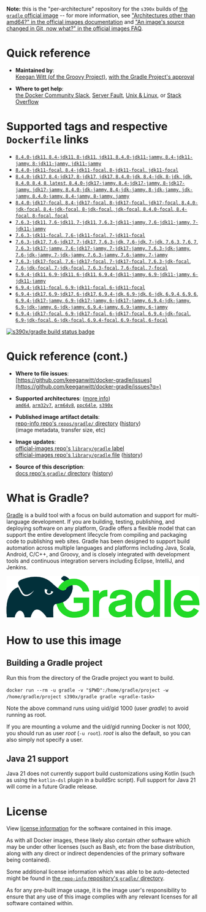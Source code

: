 <!--

********************************************************************************

WARNING:

    DO NOT EDIT "gradle/README.md"

    IT IS AUTO-GENERATED

    (from the other files in "gradle/" combined with a set of templates)

********************************************************************************

-->

**Note:** this is the "per-architecture" repository for the `s390x` builds of [the `gradle` official image](https://hub.docker.com/_/gradle) -- for more information, see ["Architectures other than amd64?" in the official images documentation](https://github.com/docker-library/official-images#architectures-other-than-amd64) and ["An image's source changed in Git, now what?" in the official images FAQ](https://github.com/docker-library/faq#an-images-source-changed-in-git-now-what).

# Quick reference

-	**Maintained by**:  
	[Keegan Witt (of the Groovy Project)](https://github.com/keeganwitt/docker-gradle), [with the Gradle Project's approval](https://discuss.gradle.org/t/official-docker-images/21159/8)

-	**Where to get help**:  
	[the Docker Community Slack](https://dockr.ly/comm-slack), [Server Fault](https://serverfault.com/help/on-topic), [Unix & Linux](https://unix.stackexchange.com/help/on-topic), or [Stack Overflow](https://stackoverflow.com/help/on-topic)

# Supported tags and respective `Dockerfile` links

-	[`8.4.0-jdk11`, `8.4-jdk11`, `8-jdk11`, `jdk11`, `8.4.0-jdk11-jammy`, `8.4-jdk11-jammy`, `8-jdk11-jammy`, `jdk11-jammy`](https://github.com/keeganwitt/docker-gradle/blob/794a4de1cca03ce9908c478f94487fdaaab10b03/jdk11/Dockerfile)
-	[`8.4.0-jdk11-focal`, `8.4-jdk11-focal`, `8-jdk11-focal`, `jdk11-focal`](https://github.com/keeganwitt/docker-gradle/blob/794a4de1cca03ce9908c478f94487fdaaab10b03/jdk11-focal/Dockerfile)
-	[`8.4.0-jdk17`, `8.4-jdk17`, `8-jdk17`, `jdk17`, `8.4.0-jdk`, `8.4-jdk`, `8-jdk`, `jdk`, `8.4.0`, `8.4`, `8`, `latest`, `8.4.0-jdk17-jammy`, `8.4-jdk17-jammy`, `8-jdk17-jammy`, `jdk17-jammy`, `8.4.0-jdk-jammy`, `8.4-jdk-jammy`, `8-jdk-jammy`, `jdk-jammy`, `8.4.0-jammy`, `8.4-jammy`, `8-jammy`, `jammy`](https://github.com/keeganwitt/docker-gradle/blob/794a4de1cca03ce9908c478f94487fdaaab10b03/jdk17/Dockerfile)
-	[`8.4.0-jdk17-focal`, `8.4-jdk17-focal`, `8-jdk17-focal`, `jdk17-focal`, `8.4.0-jdk-focal`, `8.4-jdk-focal`, `8-jdk-focal`, `jdk-focal`, `8.4.0-focal`, `8.4-focal`, `8-focal`, `focal`](https://github.com/keeganwitt/docker-gradle/blob/794a4de1cca03ce9908c478f94487fdaaab10b03/jdk17-focal/Dockerfile)
-	[`7.6.3-jdk11`, `7.6-jdk11`, `7-jdk11`, `7.6.3-jdk11-jammy`, `7.6-jdk11-jammy`, `7-jdk11-jammy`](https://github.com/keeganwitt/docker-gradle/blob/318da3df050a9a05ae13c8b1481194c6ee056692/jdk11/Dockerfile)
-	[`7.6.3-jdk11-focal`, `7.6-jdk11-focal`, `7-jdk11-focal`](https://github.com/keeganwitt/docker-gradle/blob/318da3df050a9a05ae13c8b1481194c6ee056692/jdk11-focal/Dockerfile)
-	[`7.6.3-jdk17`, `7.6-jdk17`, `7-jdk17`, `7.6.3-jdk`, `7.6-jdk`, `7-jdk`, `7.6.3`, `7.6`, `7`, `7.6.3-jdk17-jammy`, `7.6-jdk17-jammy`, `7-jdk17-jammy`, `7.6.3-jdk-jammy`, `7.6-jdk-jammy`, `7-jdk-jammy`, `7.6.3-jammy`, `7.6-jammy`, `7-jammy`](https://github.com/keeganwitt/docker-gradle/blob/318da3df050a9a05ae13c8b1481194c6ee056692/jdk17/Dockerfile)
-	[`7.6.3-jdk17-focal`, `7.6-jdk17-focal`, `7-jdk17-focal`, `7.6.3-jdk-focal`, `7.6-jdk-focal`, `7-jdk-focal`, `7.6.3-focal`, `7.6-focal`, `7-focal`](https://github.com/keeganwitt/docker-gradle/blob/318da3df050a9a05ae13c8b1481194c6ee056692/jdk17-focal/Dockerfile)
-	[`6.9.4-jdk11`, `6.9-jdk11`, `6-jdk11`, `6.9.4-jdk11-jammy`, `6.9-jdk11-jammy`, `6-jdk11-jammy`](https://github.com/keeganwitt/docker-gradle/blob/06672bd7ca729b51ef850b51306882c61a8ca606/jdk11/Dockerfile)
-	[`6.9.4-jdk11-focal`, `6.9-jdk11-focal`, `6-jdk11-focal`](https://github.com/keeganwitt/docker-gradle/blob/06672bd7ca729b51ef850b51306882c61a8ca606/jdk11-focal/Dockerfile)
-	[`6.9.4-jdk17`, `6.9-jdk17`, `6-jdk17`, `6.9.4-jdk`, `6.9-jdk`, `6-jdk`, `6.9.4`, `6.9`, `6`, `6.9.4-jdk17-jammy`, `6.9-jdk17-jammy`, `6-jdk17-jammy`, `6.9.4-jdk-jammy`, `6.9-jdk-jammy`, `6-jdk-jammy`, `6.9.4-jammy`, `6.9-jammy`, `6-jammy`](https://github.com/keeganwitt/docker-gradle/blob/06672bd7ca729b51ef850b51306882c61a8ca606/jdk17/Dockerfile)
-	[`6.9.4-jdk17-focal`, `6.9-jdk17-focal`, `6-jdk17-focal`, `6.9.4-jdk-focal`, `6.9-jdk-focal`, `6-jdk-focal`, `6.9.4-focal`, `6.9-focal`, `6-focal`](https://github.com/keeganwitt/docker-gradle/blob/06672bd7ca729b51ef850b51306882c61a8ca606/jdk17-focal/Dockerfile)

[![s390x/gradle build status badge](https://img.shields.io/jenkins/s/https/doi-janky.infosiftr.net/job/multiarch/job/s390x/job/gradle.svg?label=s390x/gradle%20%20build%20job)](https://doi-janky.infosiftr.net/job/multiarch/job/s390x/job/gradle/)

# Quick reference (cont.)

-	**Where to file issues**:  
	[https://github.com/keeganwitt/docker-gradle/issues](https://github.com/keeganwitt/docker-gradle/issues?q=)

-	**Supported architectures**: ([more info](https://github.com/docker-library/official-images#architectures-other-than-amd64))  
	[`amd64`](https://hub.docker.com/r/amd64/gradle/), [`arm32v7`](https://hub.docker.com/r/arm32v7/gradle/), [`arm64v8`](https://hub.docker.com/r/arm64v8/gradle/), [`ppc64le`](https://hub.docker.com/r/ppc64le/gradle/), [`s390x`](https://hub.docker.com/r/s390x/gradle/)

-	**Published image artifact details**:  
	[repo-info repo's `repos/gradle/` directory](https://github.com/docker-library/repo-info/blob/master/repos/gradle) ([history](https://github.com/docker-library/repo-info/commits/master/repos/gradle))  
	(image metadata, transfer size, etc)

-	**Image updates**:  
	[official-images repo's `library/gradle` label](https://github.com/docker-library/official-images/issues?q=label%3Alibrary%2Fgradle)  
	[official-images repo's `library/gradle` file](https://github.com/docker-library/official-images/blob/master/library/gradle) ([history](https://github.com/docker-library/official-images/commits/master/library/gradle))

-	**Source of this description**:  
	[docs repo's `gradle/` directory](https://github.com/docker-library/docs/tree/master/gradle) ([history](https://github.com/docker-library/docs/commits/master/gradle))

# What is Gradle?

[Gradle](https://gradle.org/) is a build tool with a focus on build automation and support for multi-language development. If you are building, testing, publishing, and deploying software on any platform, Gradle offers a flexible model that can support the entire development lifecycle from compiling and packaging code to publishing web sites. Gradle has been designed to support build automation across multiple languages and platforms including Java, Scala, Android, C/C++, and Groovy, and is closely integrated with development tools and continuous integration servers including Eclipse, IntelliJ, and Jenkins.

![logo](https://raw.githubusercontent.com/docker-library/docs/c3d3ca6beed000f9ba6eabc98f3399158f520256/gradle/logo.png)

# How to use this image

## Building a Gradle project

Run this from the directory of the Gradle project you want to build.

`docker run --rm -u gradle -v "$PWD":/home/gradle/project -w /home/gradle/project s390x/gradle gradle <gradle-task>`

Note the above command runs using uid/gid 1000 (user *gradle*) to avoid running as root.

If you are mounting a volume and the uid/gid running Docker is not *1000*, you should run as user *root* (`-u root`). *root* is also the default, so you can also simply not specify a user.

## Java 21 support

Java 21 does not currently support build customizations using Kotlin (such as using the `kotlin-dsl` plugin in a buildSrc script). Full support for Java 21 will come in a future Gradle release.

# License

View [license information](https://gradle.org/license/) for the software contained in this image.

As with all Docker images, these likely also contain other software which may be under other licenses (such as Bash, etc from the base distribution, along with any direct or indirect dependencies of the primary software being contained).

Some additional license information which was able to be auto-detected might be found in [the `repo-info` repository's `gradle/` directory](https://github.com/docker-library/repo-info/tree/master/repos/gradle).

As for any pre-built image usage, it is the image user's responsibility to ensure that any use of this image complies with any relevant licenses for all software contained within.

